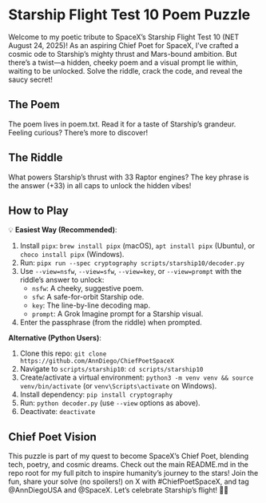 # Starship Flight Test 10 Poem Puzzle

Welcome to my poetic tribute to SpaceX’s Starship Flight Test 10 (NET August 24, 2025)! As an aspiring Chief Poet for SpaceX, I’ve crafted a cosmic ode to Starship’s mighty thrust and Mars-bound ambition. But there’s a twist—a hidden, cheeky poem and a visual prompt lie within, waiting to be unlocked. Solve the riddle, crack the code, and reveal the saucy secret!

## The Poem
The poem lives in poem.txt. Read it for a taste of Starship’s grandeur. Feeling curious? There’s more to discover!

## The Riddle
What powers Starship’s thrust with 33 Raptor engines? The key phrase is the answer (+33) in all caps to unlock the hidden vibes!

## How to Play
💡
**Easiest Way (Recommended)**:

1. Install `pipx`: `brew install pipx` (macOS), `apt install pipx` (Ubuntu), or `choco install pipx` (Windows).
2. Run: `pipx run --spec cryptography scripts/starship10/decoder.py`
3. Use `--view=nsfw`, `--view=sfw`, `--view=key`, or `--view=prompt` with the riddle’s answer to unlock:
   - `nsfw`: A cheeky, suggestive poem.
   - `sfw`: A safe-for-orbit Starship ode.
   - `key`: The line-by-line decoding map.
   - `prompt`: A Grok Imagine prompt for a Starship visual.
4. Enter the passphrase (from the riddle) when prompted.

**Alternative (Python Users)**:

1. Clone this repo: `git clone https://github.com/AnnDiego/ChiefPoetSpaceX`
2. Navigate to `scripts/starship10`: `cd scripts/starship10`
3. Create/activate a virtual environment: `python3 -m venv venv && source venv/bin/activate` (or `venv\Scripts\activate` on Windows).
4. Install dependency: `pip install cryptography`
5. Run: `python decoder.py` (use `--view` options as above).
6. Deactivate: `deactivate`

## Chief Poet Vision
This puzzle is part of my quest to become SpaceX’s Chief Poet, blending tech, poetry, and cosmic dreams. Check out the main README.md in the repo root for my full pitch to inspire humanity’s journey to the stars!
Join the fun, share your solve (no spoilers!) on X with #ChiefPoetSpaceX, and tag @AnnDiegoUSA and @SpaceX. Let’s celebrate Starship’s flight! 🚀😘
